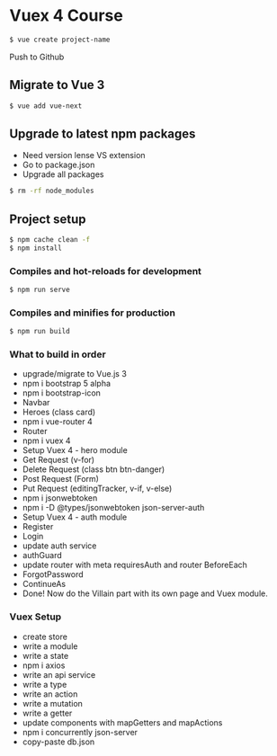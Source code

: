 # Vuex 4 Course

```zsh
$ vue create project-name
```

Push to Github

## Migrate to Vue 3

```zsh
$ vue add vue-next
```

## Upgrade to latest npm packages

- Need version lense VS extension
- Go to package.json
- Upgrade all packages

```zsh
$ rm -rf node_modules
```

## Project setup

```zsh
$ npm cache clean -f
$ npm install
```

### Compiles and hot-reloads for development

```zsh
$ npm run serve
```

### Compiles and minifies for production

```zsh
$ npm run build
```

### What to build in order
 - upgrade/migrate to Vue.js 3
 - npm i bootstrap 5 alpha
 - npm i  bootstrap-icon
 - Navbar
 - Heroes (class card)
 - npm i vue-router 4
 - Router
 - npm i vuex 4
 - Setup Vuex 4 - hero module
 - Get Request (v-for)
 - Delete Request (class btn btn-danger)
 - Post Request (Form)
 - Put Request (editingTracker, v-if, v-else)
 - npm i jsonwebtoken
 - npm i -D @types/jsonwebtoken json-server-auth
 - Setup Vuex 4 - auth module
 - Register
 - Login
 - update auth service
 - authGuard
 - update router with meta requiresAuth and router BeforeEach
 - ForgotPassword
 - ContinueAs
 - Done! Now do the Villain part with its own page and Vuex module.

### Vuex Setup

- create store
- write a module
- write a state
- npm i axios
- write an api service
- write a type
- write an action
- write a mutation
- write a getter
- update components with mapGetters and mapActions
- npm i concurrently json-server
- copy-paste db.json
